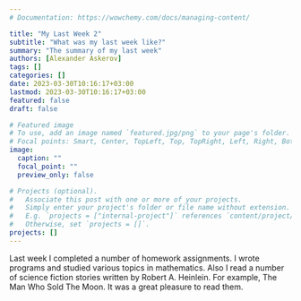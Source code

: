 ```yaml
---
# Documentation: https://wowchemy.com/docs/managing-content/

title: "My Last Week 2"
subtitle: "What was my last week like?"
summary: "The summary of my last week"
authors: [Alexander Askerov]
tags: []
categories: []
date: 2023-03-30T10:16:17+03:00
lastmod: 2023-03-30T10:16:17+03:00
featured: false
draft: false

# Featured image
# To use, add an image named `featured.jpg/png` to your page's folder.
# Focal points: Smart, Center, TopLeft, Top, TopRight, Left, Right, BottomLeft, Bottom, BottomRight.
image:
  caption: ""
  focal_point: ""
  preview_only: false

# Projects (optional).
#   Associate this post with one or more of your projects.
#   Simply enter your project's folder or file name without extension.
#   E.g. `projects = ["internal-project"]` references `content/project/deep-learning/index.md`.
#   Otherwise, set `projects = []`.
projects: []
---
```


Last week I completed a number of homework assignments. I wrote programs and studied various topics in mathematics. Also I read a number of science fiction stories written by Robert A. Heinlein. For example, The Man Who Sold The Moon. It was a great pleasure to read them.
